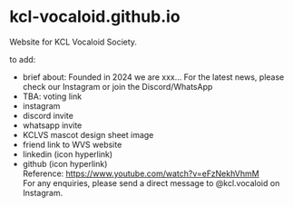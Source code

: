 # kcl-vocaloid.github.io
Website for KCL Vocaloid Society.

to add:
- brief about: Founded in 2024 we are xxx... For the latest news, please check our Instagram or join the Discord/WhatsApp
- TBA: voting link
- instagram
- discord invite
- whatsapp invite
- KCLVS mascot design sheet image
- friend link to WVS website
- linkedin (icon hyperlink)
- github (icon hyperlink) <br/>
 Reference: https://www.youtube.com/watch?v=eFzNekhVhmM <br/>
For any enquiries, please send a direct message to @kcl.vocaloid on Instagram.

